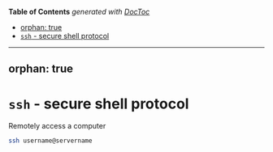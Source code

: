 <!-- START doctoc generated TOC please keep comment here to allow auto update -->
<!-- DON'T EDIT THIS SECTION, INSTEAD RE-RUN doctoc TO UPDATE -->
**Table of Contents**  *generated with [DocToc](https://github.com/thlorenz/doctoc)*

  - [orphan: true](#orphan-true)
- [`ssh` - secure shell protocol](#ssh---secure-shell-protocol)

<!-- END doctoc generated TOC please keep comment here to allow auto update -->

---
orphan: true
---

# `ssh` - secure shell protocol

Remotely access a computer

```bash
ssh username@servername
```